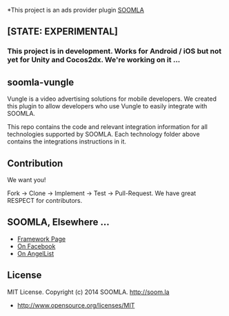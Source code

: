 *This project is an ads provider plugin [SOOMLA](http://soom.la)

## [STATE: EXPERIMENTAL]
### This project is in development. Works for Android / iOS but not yet for Unity and Cocos2dx. We're working on it ...

## soomla-vungle

Vungle is a video advertising solutions for mobile developers. We created this plugin to allow developers who use Vungle to easily integrate with SOOMLA.

This repo contains the code and relevant integration information for all technologies supported by SOOMLA. Each technology folder above contains the integrations instructions in it.


## Contribution


We want you!

Fork -> Clone -> Implement -> Test -> Pull-Request. We have great RESPECT for contributors.

## SOOMLA, Elsewhere ...


+ [Framework Page](http://project.soom.la/)
+ [On Facebook](https://www.facebook.com/pages/The-SOOMLA-Project/389643294427376)
+ [On AngelList](https://angel.co/the-soomla-project)

## License

MIT License. Copyright (c) 2014 SOOMLA. http://soom.la
+ http://www.opensource.org/licenses/MIT
